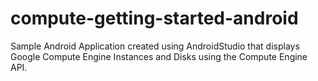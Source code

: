 compute-getting-started-android
===============================

Sample Android Application created using AndroidStudio that displays Google Compute Engine Instances and Disks using the Compute Engine API.
